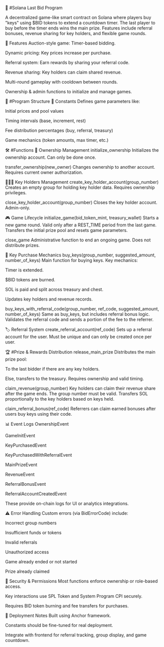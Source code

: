 🧠 #Solana Last Bid Program

A decentralized game-like smart contract on Solana where players buy "keys" using $BID tokens to extend a countdown timer. The last player to buy before the timer ends wins the main prize. Features include referral bonuses, revenue sharing for key holders, and flexible game rounds.

🚀 Features
Auction-style game: Timer-based bidding.

Dynamic pricing: Key prices increase per purchase.

Referral system: Earn rewards by sharing your referral code.

Revenue sharing: Key holders can claim shared revenue.

Multi-round gameplay with cooldown between rounds.

Ownership & admin functions to initialize and manage games.

📂 #Program Structure
📌 Constants
Defines game parameters like:

Initial prices and pool values

Timing intervals (base, increment, rest)

Fee distribution percentages (buy, referral, treasury)

Game mechanics (token amounts, max timer, etc.)

🛠 #Functions
🔑 Ownership Management
initialize_ownership
Initializes the ownership account. Can only be done once.

transfer_ownership(new_owner)
Changes ownership to another account. Requires current owner authorization.

🧑‍🤝‍🧑 Key Holders Management
create_key_holder_account(group_number)
Creates an empty group for holding key holder data. Requires ownership privileges.

close_key_holder_account(group_number)
Closes the key holder account. Admin-only.

🎮 Game Lifecycle
initialize_game(bid_token_mint, treasury_wallet)
Starts a new game round. Valid only after a REST_TIME period from the last game. Transfers the initial prize pool and resets game parameters.

close_game
Administrative function to end an ongoing game. Does not distribute prizes.

🛒 Key Purchase Mechanics
buy_keys(group_number, suggested_amount, number_of_keys)
Main function for buying keys. Key mechanics:

Timer is extended.

$BID tokens are burned.

SOL is paid and split across treasury and chest.

Updates key holders and revenue records.

buy_keys_with_referral_code(group_number, ref_code, suggested_amount, number_of_keys)
Same as buy_keys, but includes referral bonus logic. Validates the referral code and sends a portion of the fee to the referrer.

🏷 Referral System
create_referral_account(ref_code)
Sets up a referral account for the user. Must be unique and can only be created once per user.

🏆 #Prize & Rewards Distribution
release_main_prize
Distributes the main prize pool:

To the last bidder if there are any key holders.

Else, transfers to the treasury. Requires ownership and valid timing.

claim_revenue(group_number)
Key holders can claim their revenue share after the game ends. The group number must be valid. Transfers SOL proportionally to the key holders based on keys held.

claim_referral_bonus(ref_code)
Referrers can claim earned bonuses after users buy keys using their code.

📊 Event Logs
OwnershipEvent

GameInitEvent

KeyPurchasedEvent

KeyPurchasedWithReferralEvent

MainPrizeEvent

RevenueEvent

ReferralBonusEvent

ReferralAccountCreatedEvent

These provide on-chain logs for UI or analytics integrations.

⚠️ Error Handling
Custom errors (via BidErrorCode) include:

Incorrect group numbers

Insufficient funds or tokens

Invalid referrals

Unauthorized access

Game already ended or not started

Prize already claimed

🔐 Security & Permissions
Most functions enforce ownership or role-based access.

Key interactions use SPL Token and System Program CPI securely.

Requires BID token burning and fee transfers for purchases.

🧪 Deployment Notes
Built using Anchor framework.

Constants should be fine-tuned for real deployment.

Integrate with frontend for referral tracking, group display, and game countdown.

